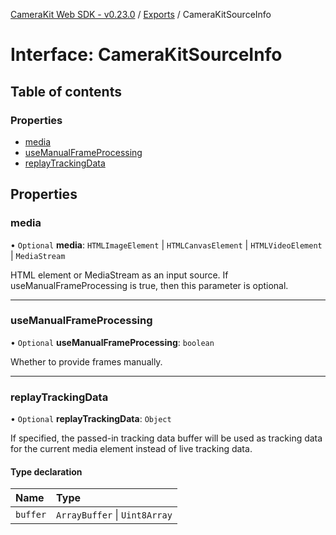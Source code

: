 [CameraKit Web SDK - v0.23.0](../README.md) / [Exports](../modules.md) / CameraKitSourceInfo

# Interface: CameraKitSourceInfo

## Table of contents

### Properties

- [media](CameraKitSourceInfo.md#media)
- [useManualFrameProcessing](CameraKitSourceInfo.md#usemanualframeprocessing)
- [replayTrackingData](CameraKitSourceInfo.md#replaytrackingdata)

## Properties

### media

• `Optional` **media**: `HTMLImageElement` \| `HTMLCanvasElement` \| `HTMLVideoElement` \| `MediaStream`

HTML element or MediaStream as an input source.
If useManualFrameProcessing is true, then this parameter is optional.

___

### useManualFrameProcessing

• `Optional` **useManualFrameProcessing**: `boolean`

Whether to provide frames manually.

___

### replayTrackingData

• `Optional` **replayTrackingData**: `Object`

If specified, the passed-in tracking data buffer will be used as tracking data for the current
media element instead of live tracking data.

#### Type declaration

| Name | Type |
| :------ | :------ |
| `buffer` | `ArrayBuffer` \| `Uint8Array` |
